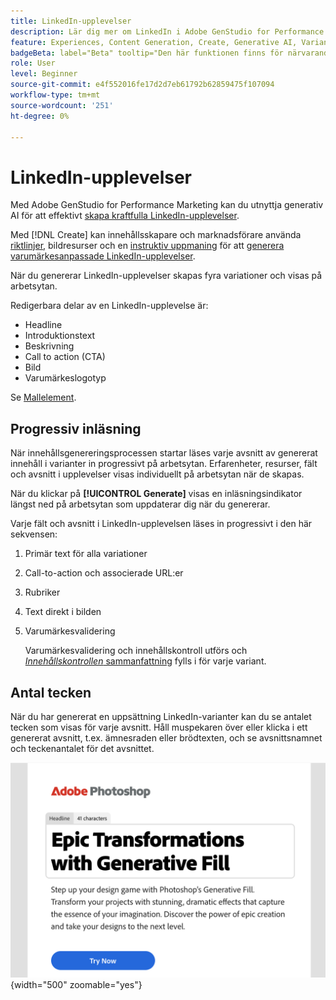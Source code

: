 ```yaml
---
title: LinkedIn-upplevelser
description: Lär dig mer om LinkedIn i Adobe GenStudio for Performance Marketing.
feature: Experiences, Content Generation, Create, Generative AI, Variant Generation
badgeBeta: label="Beta" tooltip="Den här funktionen finns för närvarande i Beta, så vissa funktioner kan vara begränsade eller kunna ändras."
role: User
level: Beginner
source-git-commit: e4f552016fe17d2d7eb61792b62859475f107094
workflow-type: tm+mt
source-wordcount: '251'
ht-degree: 0%

---
```


# LinkedIn-upplevelser

Med Adobe GenStudio for Performance Marketing kan du utnyttja generativ AI för att effektivt [skapa kraftfulla LinkedIn-upplevelser](/help/user-guide/create/create-linkedin.md).

Med [!DNL Create] kan innehållsskapare och marknadsförare använda [riktlinjer](/help/user-guide/guidelines/overview.md), bildresurser och en [instruktiv uppmaning](/help/user-guide/effective-prompts.md) för att [generera varumärkesanpassade LinkedIn-upplevelser](/help/user-guide/create/create-email-experience.md).

När du genererar LinkedIn-upplevelser skapas fyra variationer och visas på arbetsytan.

Redigerbara delar av en LinkedIn-upplevelse är:

* Headline
* Introduktionstext
* Beskrivning
* Call to action (CTA)
* Bild
* Varumärkeslogotyp

Se [Mallelement](/help/user-guide/content/use-templates.md#template-elements).

## Progressiv inläsning

När innehållsgenereringsprocessen startar läses varje avsnitt av genererat innehåll i varianter in progressivt på arbetsytan. Erfarenheter, resurser, fält och avsnitt i upplevelser visas individuellt på arbetsytan när de skapas.

När du klickar på **[!UICONTROL Generate]** visas en inläsningsindikator längst ned på arbetsytan som uppdaterar dig när du genererar.

Varje fält och avsnitt i LinkedIn-upplevelsen läses in progressivt i den här sekvensen:

1. Primär text för alla variationer
1. Call-to-action och associerade URL:er
1. Rubriker
1. Text direkt i bilden
1. Varumärkesvalidering

   Varumärkesvalidering och innehållskontroll utförs och [_Innehållskontrollen_ sammanfattning](/help/user-guide/guidelines/brand-validation.md#content-check-summary) fylls i för varje variant.

## Antal tecken

När du har genererat en uppsättning LinkedIn-varianter kan du se antalet tecken som visas för varje avsnitt. Håll muspekaren över eller klicka i ett genererat avsnitt, t.ex. ämnesraden eller brödtexten, och se avsnittsnamnet och teckenantalet för det avsnittet.

![Antal tecken](/help/assets/character-count.png){width="500" zoomable="yes"}
